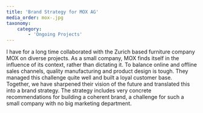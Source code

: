 ```yaml
---
title: 'Brand Strategy for MOX AG'
media_order: mox-.jpg
taxonomy:
    category:
        - 'Ongoing Projects'
---
```


I have for a long time collaborated with the Zurich based furniture company MOX on diverse projects. As a small company, MOX finds itself in the influence of its context, rather than dictating it. To balance online and offline sales channels, quality manufacturing and product design is tough. They managed this challenge quite well and built a loyal customer base. Together, we have sharpened their vision of the future and translated this into a brand strategy. The strategy includes very concrete recommendations for building a coherent brand, a challenge for such a small company with no big marketing department.